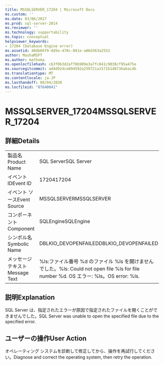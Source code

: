```yaml
---
title: MSSQLSERVER_17204 | Microsoft Docs
ms.custom: ''
ms.date: 03/06/2017
ms.prod: sql-server-2014
ms.reviewer: ''
ms.technology: supportability
ms.topic: conceptual
helpviewer_keywords:
- 17204 (Database Engine error)
ms.assetid: 40db66f9-dd5e-478c-891e-a06d363a2552
author: MashaMSFT
ms.author: mathoma
ms.openlocfilehash: c63f0b3d2aff8b909e3a7fc841c9038cf95a475e
ms.sourcegitcommit: ad4d92dce894592a259721a1571b1d8736abacdb
ms.translationtype: MT
ms.contentlocale: ja-JP
ms.lasthandoff: 08/04/2020
ms.locfileid: "87640041"
---
```

# <a name="mssqlserver_17204"></a><span data-ttu-id="29ae9-102">MSSQLSERVER_17204</span><span class="sxs-lookup"><span data-stu-id="29ae9-102">MSSQLSERVER_17204</span></span>
    
## <a name="details"></a><span data-ttu-id="29ae9-103">詳細</span><span class="sxs-lookup"><span data-stu-id="29ae9-103">Details</span></span>  
  
|||  
|-|-|  
|<span data-ttu-id="29ae9-104">製品名</span><span class="sxs-lookup"><span data-stu-id="29ae9-104">Product Name</span></span>|<span data-ttu-id="29ae9-105">SQL Server</span><span class="sxs-lookup"><span data-stu-id="29ae9-105">SQL Server</span></span>|  
|<span data-ttu-id="29ae9-106">イベント ID</span><span class="sxs-lookup"><span data-stu-id="29ae9-106">Event ID</span></span>|<span data-ttu-id="29ae9-107">17204</span><span class="sxs-lookup"><span data-stu-id="29ae9-107">17204</span></span>|  
|<span data-ttu-id="29ae9-108">イベント ソース</span><span class="sxs-lookup"><span data-stu-id="29ae9-108">Event Source</span></span>|<span data-ttu-id="29ae9-109">MSSQLSERVER</span><span class="sxs-lookup"><span data-stu-id="29ae9-109">MSSQLSERVER</span></span>|  
|<span data-ttu-id="29ae9-110">コンポーネント</span><span class="sxs-lookup"><span data-stu-id="29ae9-110">Component</span></span>|<span data-ttu-id="29ae9-111">SQLEngine</span><span class="sxs-lookup"><span data-stu-id="29ae9-111">SQLEngine</span></span>|  
|<span data-ttu-id="29ae9-112">シンボル名</span><span class="sxs-lookup"><span data-stu-id="29ae9-112">Symbolic Name</span></span>|<span data-ttu-id="29ae9-113">DBLKIO_DEVOPENFAILED</span><span class="sxs-lookup"><span data-stu-id="29ae9-113">DBLKIO_DEVOPENFAILED</span></span>|  
|<span data-ttu-id="29ae9-114">メッセージ テキスト</span><span class="sxs-lookup"><span data-stu-id="29ae9-114">Message Text</span></span>|<span data-ttu-id="29ae9-115">%ls:ファイル番号 %d のファイル %ls を開けませんでした。</span><span class="sxs-lookup"><span data-stu-id="29ae9-115">%ls: Could not open file %ls for file number %d.</span></span>  <span data-ttu-id="29ae9-116">OS エラー: %ls。</span><span class="sxs-lookup"><span data-stu-id="29ae9-116">OS error: %ls.</span></span>|  
  
## <a name="explanation"></a><span data-ttu-id="29ae9-117">説明</span><span class="sxs-lookup"><span data-stu-id="29ae9-117">Explanation</span></span>  
 <span data-ttu-id="29ae9-118">SQL Server は、指定されたエラーが原因で指定されたファイルを開くことができませんでした。</span><span class="sxs-lookup"><span data-stu-id="29ae9-118">SQL Server was unable to open the specified file due to the specified error.</span></span>  
  
## <a name="user-action"></a><span data-ttu-id="29ae9-119">ユーザーの操作</span><span class="sxs-lookup"><span data-stu-id="29ae9-119">User Action</span></span>  
 <span data-ttu-id="29ae9-120">オペレーティング システムを診断して修正してから、操作を再試行してください。</span><span class="sxs-lookup"><span data-stu-id="29ae9-120">Diagnose and correct the operating system, then retry the operation.</span></span>  
  
  
